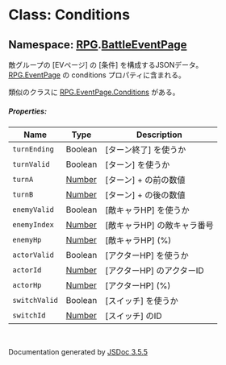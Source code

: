 # Class: Conditions

## Namespace: [RPG](RPG.md).[BattleEventPage](RPG.BattleEventPage.md)

敵グループの [EVページ] の [条件] を構成するJSONデータ。<br/>
[RPG.EventPage](RPG.BattleEventPage.md) の conditions プロパティに含まれる。

類似のクラスに [RPG.EventPage.Conditions](RPG.EventPage.Conditions.md) がある。 

##### Properties:

| Name | Type | Description |
| --- | --- | --- |
| `turnEnding` | Boolean | [ターン終了] を使うか |
| `turnValid` | Boolean | [ターン] を使うか |
| `turnA` | [Number](Number.md) | [ターン] + の前の数値 |
| `turnB` | [Number](Number.md) | [ターン] + の後の数値  |
| `enemyValid` | Boolean | [敵キャラHP] を使うか |
| `enemyIndex` | [Number](Number.md) | [敵キャラHP] の敵キャラ番号 |
| `enemyHp` | [Number](Number.md) | [敵キャラHP] \(%) |
| `actorValid` | Boolean | [アクターHP] を使うか |
| `actorId` | [Number](Number.md) | [アクターHP] のアクターID |
| `actorHp` | [Number](Number.md) | [アクターHP] \(%) |
| `switchValid` | Boolean | [スイッチ] を使うか |
| `switchId` | [Number](Number.md) | [スイッチ] のID |
 <br>

  Documentation generated by [JSDoc 3.5.5](https://github.com/jsdoc3/jsdoc)
